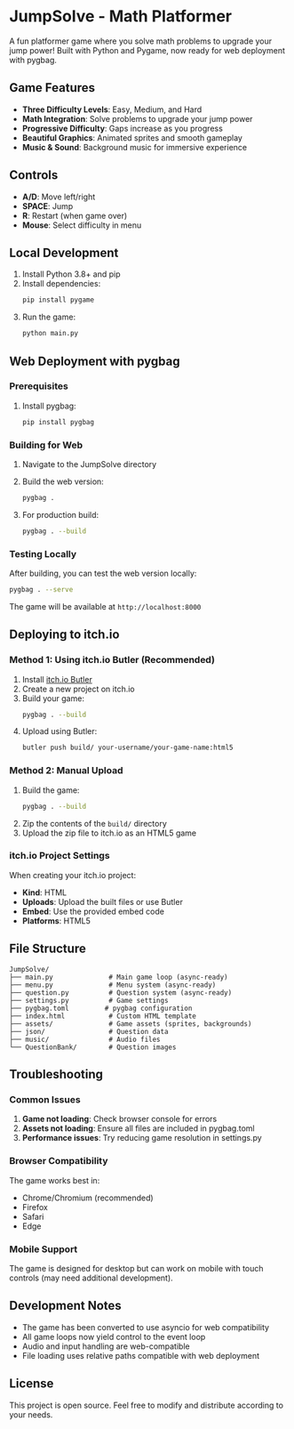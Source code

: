 # JumpSolve - Math Platformer

A fun platformer game where you solve math problems to upgrade your jump power! Built with Python and Pygame, now ready for web deployment with pygbag.

## Game Features

- **Three Difficulty Levels**: Easy, Medium, and Hard
- **Math Integration**: Solve problems to upgrade your jump power
- **Progressive Difficulty**: Gaps increase as you progress
- **Beautiful Graphics**: Animated sprites and smooth gameplay
- **Music & Sound**: Background music for immersive experience

## Controls

- **A/D**: Move left/right
- **SPACE**: Jump
- **R**: Restart (when game over)
- **Mouse**: Select difficulty in menu

## Local Development

1. Install Python 3.8+ and pip
2. Install dependencies:
   ```bash
   pip install pygame
   ```
3. Run the game:
   ```bash
   python main.py
   ```

## Web Deployment with pygbag

### Prerequisites

1. Install pygbag:
   ```bash
   pip install pygbag
   ```

### Building for Web

1. Navigate to the JumpSolve directory
2. Build the web version:
   ```bash
   pygbag .
   ```

3. For production build:
   ```bash
   pygbag . --build
   ```

### Testing Locally

After building, you can test the web version locally:
```bash
pygbag . --serve
```

The game will be available at `http://localhost:8000`

## Deploying to itch.io

### Method 1: Using itch.io Butler (Recommended)

1. Install [itch.io Butler](https://itch.io/docs/butler/)
2. Create a new project on itch.io
3. Build your game:
   ```bash
   pygbag . --build
   ```
4. Upload using Butler:
   ```bash
   butler push build/ your-username/your-game-name:html5
   ```

### Method 2: Manual Upload

1. Build the game:
   ```bash
   pygbag . --build
   ```
2. Zip the contents of the `build/` directory
3. Upload the zip file to itch.io as an HTML5 game

### itch.io Project Settings

When creating your itch.io project:

- **Kind**: HTML
- **Uploads**: Upload the built files or use Butler
- **Embed**: Use the provided embed code
- **Platforms**: HTML5

## File Structure

```
JumpSolve/
├── main.py              # Main game loop (async-ready)
├── menu.py              # Menu system (async-ready)
├── question.py          # Question system (async-ready)
├── settings.py          # Game settings
├── pygbag.toml         # pygbag configuration
├── index.html           # Custom HTML template
├── assets/              # Game assets (sprites, backgrounds)
├── json/                # Question data
├── music/               # Audio files
└── QuestionBank/        # Question images
```

## Troubleshooting

### Common Issues

1. **Game not loading**: Check browser console for errors
2. **Assets not loading**: Ensure all files are included in pygbag.toml
3. **Performance issues**: Try reducing game resolution in settings.py

### Browser Compatibility

The game works best in:
- Chrome/Chromium (recommended)
- Firefox
- Safari
- Edge

### Mobile Support

The game is designed for desktop but can work on mobile with touch controls (may need additional development).

## Development Notes

- The game has been converted to use asyncio for web compatibility
- All game loops now yield control to the event loop
- Audio and input handling are web-compatible
- File loading uses relative paths compatible with web deployment

## License

This project is open source. Feel free to modify and distribute according to your needs. 